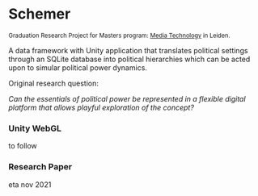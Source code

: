 # Schemer
<sub>Graduation Research Project for Masters program: [Media Technology](https://www.universiteitleiden.nl/en/education/study-programmes/master/media-technology) in Leiden.
</sub> 


A data framework with Unity application that translates political settings through an SQLite database into political hierarchies which can be acted upon to simular political power dynamics.

Original research question: 

*Can the essentials of political power be represented in a flexible digital platform that allows playful exploration of the concept?*

### Unity WebGL
to follow

### Research Paper
eta nov 2021



